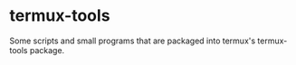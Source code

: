  # termux-tools

Some scripts and small programs that are packaged into termux's
termux-tools package.
